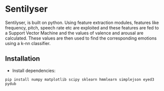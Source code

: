 # Sentilyser
Sentilyser, is built on python. Using feature extraction modules, features like frequency, pitch, speech rate etc are exploited
and these features are fed to a Support Vector Machine and the values of valence and arousal are calculated. These values are
then used to find the corresponding emotions using a k-nn classifier.

## Installation
 * Install dependencies:
 ```
pip install numpy matplotlib scipy sklearn hmmlearn simplejson eyed3 pydub
```






